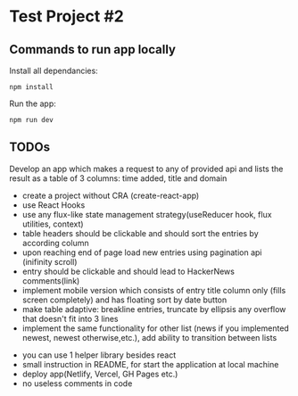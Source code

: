 # Test Project #2

## Commands to run app locally

Install all dependancies:

```
npm install
```

Run the app:

```
npm run dev
```

## TODOs

Develop an app which makes a request to any of provided api and lists the result as a table of 3 columns:
time added, title and domain

- create a project without CRA (create-react-app)
- use React Hooks
- use any flux-like state management strategy(useReducer hook, flux utilities, context)
- table headers should be clickable and should sort the entries by according column
- upon reaching end of page load new entries using pagination api (inifinity scroll)
- entry should be clickable and should lead to HackerNews comments(link)
- implement mobile version which consists of entry title column only (fills screen completely) and has floating sort by date button
- make table adaptive: breakline entries, truncate by ellipsis any overflow that doesn't fit into 3 lines
- implement the same functionality for other list (news if you implemented newest, newest otherwise,etc.), add ability to transition between lists

* you can use 1 helper library besides react
* small instruction in README, for start the application at local machine
* deploy app(Netlify, Vercel, GH Pages etc.)
* no useless comments in code
